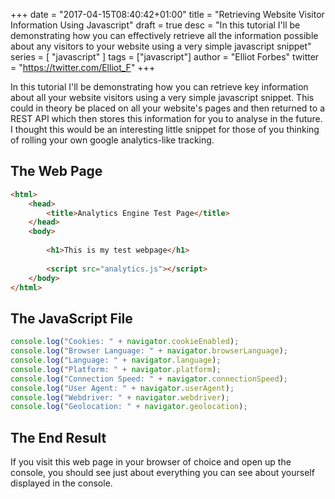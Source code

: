 +++
date = "2017-04-15T08:40:42+01:00"
title = "Retrieving Website Visitor Information Using Javascript"
draft = true
desc = "In this tutorial I'll be demonstrating how you can effectively retrieve all the information possible about any visitors to your website using a very simple javascript snippet"
series = [ "javascript" ]
tags = ["javascript"]
author = "Elliot Forbes"
twitter = "https://twitter.com/Elliot_F"
+++

<p>In this tutorial I'll be demonstrating how you can retrieve key information about all your website visitors using a very simple javascript snippet. This could in theory be placed on all your website's pages and then returned to a REST API which then stores this information for you to analyse in the future. I thought this would be an interesting little snippet for those of you thinking of rolling your own google analytics-like tracking.</p>

<h2>The Web Page</h2>

~~~html
<html>
    <head>
        <title>Analytics Engine Test Page</title>
    </head>
    <body>
        
        <h1>This is my test webpage</h1>
        
        <script src="analytics.js"></script>
    </body>
</html>
~~~

<h2>The JavaScript File</h2>

~~~js
console.log("Cookies: " + navigator.cookieEnabled);
console.log("Browser Language: " + navigator.browserLanguage);
console.log("Language: " + navigator.language);
console.log("Platform: " + navigator.platform);
console.log("Connection Speed: " + navigator.connectionSpeed);
console.log("User Agent: " + navigator.userAgent);
console.log("Webdriver: " + navigator.webdriver);
console.log("Geolocation: " + navigator.geolocation);
~~~

<h2>The End Result</h2>

<p>If you visit this web page in your browser of choice and open up the console, you should see just about everything you can see about yourself displayed in the console. </p>